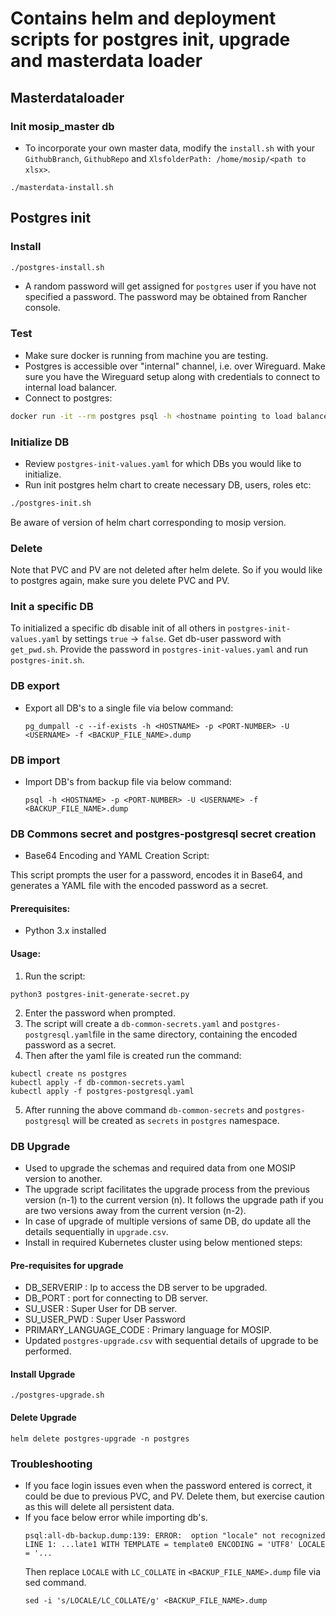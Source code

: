 # Contains helm and deployment scripts for postgres init, upgrade and masterdata loader

## Masterdataloader

### Init mosip_master db
* To incorporate your own master data, modify the `install.sh` with your `GithubBranch`, `GithubRepo` and `XlsfolderPath: /home/mosip/<path to xlsx>`.
```
./masterdata-install.sh
```

## Postgres init
### Install 
```sh
./postgres-install.sh
```
* A random password will get assigned for `postgres` user if you have not specified a password. The password may be obtained from Rancher console.

### Test
* Make sure docker is running from machine you are testing.
* Postgres is accessible over "internal" channel, i.e. over Wireguard.  Make sure you have the Wireguard setup along with credentials to connect to internal load balancer.
* Connect to postgres:
```sh
docker run -it --rm postgres psql -h <hostname pointing to load balancer> -U postgres -p 5432
```
### Initialize DB
* Review `postgres-init-values.yaml` for  which DBs you would like to initialize.
* Run init postgres helm chart to create necessary DB, users, roles etc:
```sh
./postgres-init.sh
```
Be aware of version of helm chart corresponding to mosip version.

### Delete
Note that PVC and PV are not deleted after helm delete.  So if you would like to postgres again, make sure you delete PVC and PV.

### Init a specific DB
To initialized a specific db disable init of all others in `postgres-init-values.yaml` by settings `true` -> `false`.  Get db-user password with `get_pwd.sh`.  Provide the password in `postgres-init-values.yaml` and run `postgres-init.sh`.

### DB export

* Export all DB's to a single file via below command:
  ```
  pg_dumpall -c --if-exists -h <HOSTNAME> -p <PORT-NUMBER> -U <USERNAME> -f <BACKUP_FILE_NAME>.dump
  ```

### DB import

* Import DB's from backup file via below command:
  ```
  psql -h <HOSTNAME> -p <PORT-NUMBER> -U <USERNAME> -f <BACKUP_FILE_NAME>.dump
  ```
### DB Commons secret and postgres-postgresql secret creation

* Base64 Encoding and YAML Creation Script:

This script prompts the user for a password, encodes it in Base64, and generates a YAML file with the encoded password as a secret.

#### Prerequisites:

- Python 3.x installed

#### Usage:

1. Run the script:
```
python3 postgres-init-generate-secret.py
```
2. Enter the password when prompted.
3. The script will create a ``db-common-secrets.yaml`` and ``postgres-postgresql.yaml``file in the same directory, containing the encoded password as a secret.
4. Then after the yaml file is created run the command:
```
kubectl create ns postgres
kubectl apply -f db-common-secrets.yaml
kubectl apply -f postgres-postgresql.yaml
```
5. After running the above command ``db-common-secrets`` and ``postgres-postgresql`` will be created as ``secrets`` in ``postgres`` namespace.

### DB Upgrade
* Used to upgrade the schemas and required data from one MOSIP version to another.
* The upgrade script facilitates the upgrade process from the previous version (n-1) to the current version (n). It follows the upgrade path if you are two versions away from the current version (n-2).
* In case of upgrade of multiple versions of same DB, do update all the details sequentially in `upgrade.csv`.
* Install in required Kubernetes cluster using below mentioned steps:
#### Pre-requisites for upgrade
* DB_SERVERIP : Ip to access the DB server to be upgraded.
* DB_PORT : port for connecting to DB server.
* SU_USER : Super User for DB server.
* SU_USER_PWD : Super User Password
* PRIMARY_LANGUAGE_CODE : Primary language for MOSIP.
* Updated `postgres-upgrade.csv` with sequential details of upgrade to be performed.
#### Install Upgrade
```
./postgres-upgrade.sh
```
#### Delete Upgrade
```
helm delete postgres-upgrade -n postgres
```
### Troubleshooting
* If you face login issues even when the password entered is correct, it could be due to previous PVC, and PV.  Delete them, but exercise caution as this will delete all persistent data.
* If you face below error while importing db's.
  ```
  psql:all-db-backup.dump:139: ERROR:  option "locale" not recognized                                             
  LINE 1: ...late1 WITH TEMPLATE = template0 ENCODING = 'UTF8' LOCALE = '...
  ```
  Then replace `LOCALE` with `LC_COLLATE` in `<BACKUP_FILE_NAME>.dump` file via sed command.
  ```
  sed -i 's/LOCALE/LC_COLLATE/g' <BACKUP_FILE_NAME>.dump

